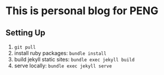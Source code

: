 # This is personal blog for PENG


## Setting Up
1. `git pull` 
2. install ruby packages: `bundle install`
3. build jekyll static sites: `bundle exec jekyll build`
4. serve locally: `bundle exec jekyll serve`